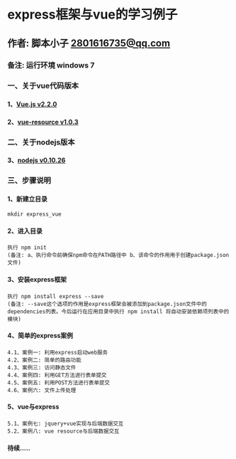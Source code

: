 # express框架与vue的学习例子
## 作者: 脚本小子 2801616735@qq.com
### 备注: 运行环境 windows 7
### 一、关于vue代码版本
#### 1、[Vue.js v2.2.0](https://unpkg.com/vue/dist/vue.js)
#### 2、[vue-resource v1.0.3](https://cdn.jsdelivr.net/vue.resource/1.2.1/vue-resource.min.js)
### 二、关于nodejs版本
#### 3、[nodejs v0.10.26](http://nodejs.cn/download/)
### 三、步骤说明
#### 1、新建立目录
    mkdir express_vue
#### 2、进入目录
    执行 npm init 
    (备注: a、执行命令前确保npm命令在PATH路径中 b、该命令的作用用于创建package.json文件)
#### 3、安装express框架
    执行 npm install express --save
    (备注: --save这个选项的作用是express框架会被添加到package.json文件中的dependencies列表。今后运行在应用目录中执行 npm install 将自动安装依赖项列表中的模块)
#### 4、简单的express案例
    4.1、案例一: 利用express启动web服务
    4.2、案例二: 简单的路由功能
    4.3、案例三: 访问静态文件
    4.4、案例四: 利用GET方法进行表单提交
    4.5、案例五: 利用POST方法进行表单提交
    4.6、案例六: 文件上传处理
#### 5、vue与express
    5.1、案例七: jquery+vue实现与后端数据交互
    5.2、案例八: vue resource与后端数据交互

#### 待续.....


